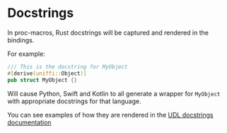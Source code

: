 # Docstrings

In proc-macros, Rust docstrings will be captured and rendered in the bindings.

For example:
```rust
/// This is the docstring for MyObject
#[derive(uniffi::Object)]
pub struct MyObject {}
```

Will cause Python, Swift and Kotlin to all generate a wrapper for `MyObject` with appropriate docstrings for that language.

You can see examples of how they are rendered in the [UDL docstrings documentation](../udl/docstrings.md)
